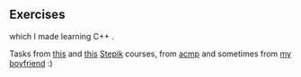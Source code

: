 ## Exercises 

which I made learning C++ .

Tasks from [this](https://stepik.org/7) and [this](https://stepik.org/363) [Stepik](https://welcome.stepik.org/ru) courses, from [acmp](https://acmp.ru/) and sometimes from [my boyfriend](https://github.com/kiri3L) :)

